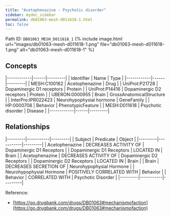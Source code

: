 ```yaml
---
title: "Acetophenazine - Psychotic disorder"
sidebar: mydoc_sidebar
permalink: db01063-mesh-d011618-1.html
toc: false 
---
```



Path ID: `DB01063_MESH_D011618_1`
{% include image.html url="images/db01063-mesh-d011618-1.png" file="db01063-mesh-d011618-1.png" alt="db01063-mesh-d011618-1" %}

## Concepts

|------------|------|---------|
| Identifier | Name | Type    |
|------------|------|---------|
| MESH:C100162 | Acetophenazine | Drug |
| UniProt:P21728 | Dopaminergic D1 receptors | Protein |
| UniProt:P14416 | Dopaminergic D2 receptors | Protein |
| UBERON:0000955 | Brain | GrossAnatomicalStructure |
| InterPro:IPR022423 | Neurohypophysial hormone | GeneFamily |
| HP:0000708 | Behavior | PhenotypicFeature |
| MESH:D011618 | Psychotic disorder | Disease |
|------------|------|---------|

## Relationships

|---------|-----------|---------|
| Subject | Predicate | Object  |
|---------|-----------|---------|
| Acetophenazine | DECREASES ACTIVITY OF | Dopaminergic D1 Receptors |
| Dopaminergic D1 Receptors | LOCATED IN | Brain |
| Acetophenazine | DECREASES ACTIVITY OF | Dopaminergic D2 Receptors |
| Dopaminergic D2 Receptors | LOCATED IN | Brain |
| Brain | DECREASES SECRETION OF | Neurohypophysial Hormone |
| Neurohypophysial Hormone | POSITIVELY CORRELATED WITH | Behavior |
| Behavior | CORRELATED WITH | Psychotic Disorder |
|---------|-----------|---------|

Reference: 
  - [https://go.drugbank.com/drugs/DB01063#mechanismofaction](https://go.drugbank.com/drugs/DB01063#mechanismofaction)
